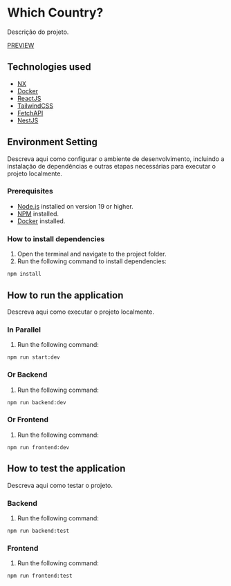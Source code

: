 # Which Country?

Descrição do projeto.

[PREVIEW](https://nx.dev/)

## Technologies used

- [NX](https://nx.dev/)
- [Docker](https://www.docker.com)
- [ReactJS](https://reactjs.org/)
- [TailwindCSS](https://tailwindcss.com/)
- [FetchAPI](https://developer.mozilla.org/pt-BR/docs/Web/API/Fetch_API)
- [NestJS](https://nestjs.com/)

## Environment Setting

Descreva aqui como configurar o ambiente de desenvolvimento, incluindo a instalação de dependências e outras etapas necessárias para executar o projeto localmente.

### Prerequisites

- [Node.js](https://nodejs.org/) installed on version 19 or higher.
- [NPM](https://www.npmjs.com/) installed.
- [Docker](https://www.docker.com) installed.

### How to install dependencies

1. Open the terminal and navigate to the project folder.
2. Run the following command to install dependencies:

```
npm install
```

## How to run the application

Descreva aqui como executar o projeto localmente.

### In Parallel

1. Run the following command:

```
npm run start:dev
```

### Or Backend

1. Run the following command:

```
npm run backend:dev
```

### Or Frontend

1. Run the following command:

```
npm run frontend:dev
```

## How to test the application

Descreva aqui como testar o projeto.

### Backend

1. Run the following command:

```
npm run backend:test
```

### Frontend

1. Run the following command:

```
npm run frontend:test
```
